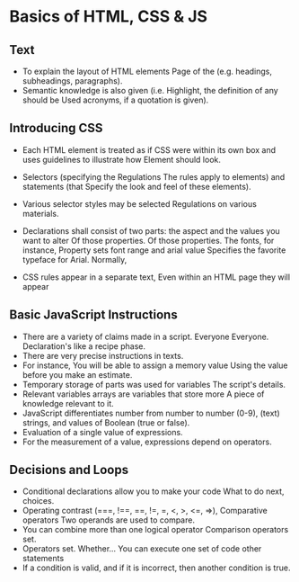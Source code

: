 # Basics of HTML, CSS & JS

## Text
* To explain the layout of HTML elements Page of the (e.g. headings, subheadings, paragraphs). 
* Semantic knowledge is also given (i.e. Highlight, the definition of any should be Used acronyms, if a quotation is given).

## Introducing CSS
* Each HTML element is treated as if CSS were within its own box and uses guidelines to illustrate how Element should look. 

* Selectors (specifying the Regulations The rules apply to elements) and statements (that Specify the look and feel of these elements). 

* Various selector styles may be selected Regulations on various materials.
* Declarations shall consist of two parts: the aspect and the values you want to alter Of those properties. Of those properties. The fonts, for instance, Property sets font range and arial value Specifies the favorite typeface for Arial. Normally, 
* CSS rules appear in a separate text, 
Even within an HTML page they will appear


## Basic JavaScript Instructions
* There are a variety of claims made in a script. Everyone Everyone. Declaration's like a recipe phase. 
* There are very precise instructions in texts.
* For instance, You will be able to assign a memory value Using the value before you make an estimate. 
* Temporary storage of parts was used for variables The script's details. 
* Relevant variables arrays are variables that store more A piece of knowledge relevant to it. 
* JavaScript differentiates number from number to number (0-9), (text) strings, and values of Boolean (true or false). 
* Evaluation of a single value of expressions. 
* For the measurement of a value, expressions depend on operators.


## Decisions and Loops
* Conditional declarations allow you to make your code What to do next, choices. 
* Operating contrast (===, !==, ==, !=, =, <, >, <=, =>), Comparative operators Two operands are used to compare. 
* You can combine more than one logical operator Comparison operators set.
* Operators set. Whether... You can execute one set of code other statements 
* If a condition is valid, and if it is incorrect, then another condition is true.

